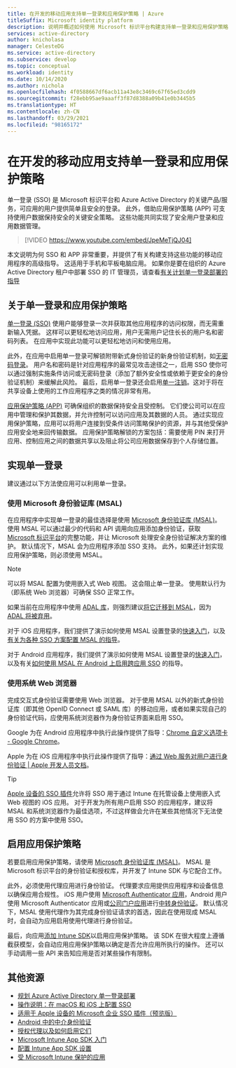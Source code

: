 ```yaml
---
title: 在开发的移动应用支持单一登录和应用保护策略 | Azure
titleSuffix: Microsoft identity platform
description: 说明并概述如何使用 Microsoft 标识平台构建支持单一登录和应用保护策略的移动应用程序并与 Azure Active Directory 集成。
services: active-directory
author: knicholasa
manager: CelesteDG
ms.service: active-directory
ms.subservice: develop
ms.topic: conceptual
ms.workload: identity
ms.date: 10/14/2020
ms.author: nichola
ms.openlocfilehash: 4f0588667df6acb11a43e8c3469c67f65ed3cdd9
ms.sourcegitcommit: f28ebb95ae9aaaff3f87d8388a09b41e0b3445b5
ms.translationtype: HT
ms.contentlocale: zh-CN
ms.lasthandoff: 03/29/2021
ms.locfileid: "98165172"
---
```

# <a name="support-single-sign-on-and-app-protection-policies-in-mobile-apps-you-develop"></a>在开发的移动应用支持单一登录和应用保护策略

单一登录 (SSO) 是 Microsoft 标识平台和 Azure Active Directory 的关键产品/服务，可应用的用户提供简单且安全的登录。 此外，借助应用保护策略 (APP) 可支持使用户数据保持安全的关键安全策略。 这些功能共同实现了安全用户登录和应用数据管理。

> [!VIDEO https://www.youtube.com/embed/JpeMeTjQJ04]

本文说明为何 SSO 和 APP 非常重要，并提供了有关构建支持这些功能的移动应用程序的高级指导。 这适用于手机和平板电脑应用。 如果你是要在组织的 Azure Active Directory 租户中部署 SSO 的 IT 管理员，请查看[有关计划单一登录部署的指导](../manage-apps/plan-sso-deployment.md)

## <a name="about-single-sign-on-and-app-protection-policies"></a>关于单一登录和应用保护策略

[单一登录 (SSO)](../manage-apps/plan-sso-deployment.md) 使用户能够登录一次并获取其他应用程序的访问权限，而无需重新输入凭据。 这样可以更轻松地访问应用，用户无需用户记住长长的用户名和密码列表。 在应用中实现此功能可以更轻松地访问和使用应用。

此外，在应用中启用单一登录可解锁附带新式身份验证的新身份验证机制，如[无密码登录](../authentication/concept-authentication-passwordless.md)。 用户名和密码是针对应用程序的最常见攻击途径之一，启用 SSO 使你可以通过强制实施条件访问或无密码登录（添加了额外安全性或依赖于更安全的身份验证机制）来缓解此风险。 最后，启用单一登录还会启用[单一注销](v2-protocols-oidc.md#single-sign-out)。这对于将在共享设备上使用的工作应用程序之类的情况非常有用。

[应用保护策略 (APP)](/mem/intune/apps/app-protection-policy) 可确保组织的数据保持安全且受控制。 它们使公司可以在应用中管理和保护其数据，并允许控制可以访问应用及其数据的人员。 通过实现应用保护策略，应用可以将用户连接到受条件访问策略保护的资源，并与其他受保护应用安全地来回传输数据。 应用保护策略解锁的方案包括：需要使用 PIN 来打开应用、控制应用之间的数据共享以及阻止将公司应用数据保存到个人存储位置。

## <a name="implementing-single-sign-on"></a>实现单一登录

建议通过以下方法使应用可以利用单一登录。

### <a name="use-the-microsoft-authentication-library-msal"></a>使用 Microsoft 身份验证库 (MSAL)

在应用程序中实现单一登录的最佳选择是使用 [Microsoft 身份验证库 (MSAL)](msal-overview.md)。 使用 MSAL 可以通过最少的代码和 API 调用向应用添加身份验证，获取 [Microsoft 标识平台](./index.yml)的完整功能，并让 Microsoft 处理安全身份验证解决方案的维护。 默认情况下，MSAL 会为应用程序添加 SSO 支持。 此外，如果还计划实现应用保护策略，则必须使用 MSAL。

> [!NOTE]
> 可以将 MSAL 配置为使用嵌入式 Web 视图。 这会阻止单一登录。 使用默认行为（即系统 Web 浏览器）可确保 SSO 正常工作。

如果当前在应用程序中使用 [ADAL 库](../azuread-dev/active-directory-authentication-libraries.md)，则强烈建议[将它迁移到 MSAL](msal-migration.md)，因为 [ADAL 将被弃用](https://techcommunity.microsoft.com/t5/azure-active-directory-identity/update-your-applications-to-use-microsoft-authentication-library/ba-p/1257363)。

对于 iOS 应用程序，我们提供了演示如何使用 MSAL 设置登录的[快速入门](quickstart-v2-ios.md)，以及[有关为各种 SSO 方案配置 MSAL 的指导](single-sign-on-macos-ios.md)。

对于 Android 应用程序，我们提供了演示如何使用 MSAL 设置登录的[快速入门](quickstart-v2-android.md)，以及有关[如何使用 MSAL 在 Android 上启用跨应用 SSO](msal-android-single-sign-on.md) 的指导。

### <a name="use-the-system-web-browser"></a>使用系统 Web 浏览器

完成交互式身份验证需要使用 Web 浏览器。 对于使用 MSAL 以外的新式身份验证库（即其他 OpenID Connect 或 SAML 库）的移动应用，或者如果实现自己的身份验证代码，应使用系统浏览器作为身份验证界面来启用 SSO。

Google 为在 Android 应用程序中执行此操作提供了指导：[Chrome 自定义选项卡 - Google Chrome](https://developer.chrome.com/multidevice/android/customtabs)。

Apple 为在 iOS 应用程序中执行此操作提供了指导：[通过 Web 服务对用户进行身份验证 | Apple 开发人员文档](https://developer.apple.com/documentation/authenticationservices/authenticating_a_user_through_a_web_service)。

> [!TIP]
> [Apple 设备的 SSO 插件](apple-sso-plugin.md)允许将 SSO 用于通过 Intune 在托管设备上使用嵌入式 Web 视图的 iOS 应用。 对于开发为所有用户启用 SSO 的应用程序，建议将 MSAL 和系统浏览器作为最佳选项，不过这样做会允许在某些其他情况下无法使用 SSO 的方案中使用 SSO。

## <a name="enable-app-protection-policies"></a>启用应用保护策略

若要启用应用保护策略，请使用 [Microsoft 身份验证库 (MSAL)](msal-overview.md)。 MSAL 是 Microsoft 标识平台的身份验证和授权库，并开发了 Intune SDK 与它配合工作。

此外，必须使用代理应用进行身份验证。 代理要求应用提供应用程序和设备信息以确保应用合规性。 iOS 用户使用 [Microsoft Authenticator 应用](../user-help/user-help-auth-app-sign-in.md)，Android 用户使用 Microsoft Authenticator 应用或[公司门户应用](https://play.google.com/store/apps/details?id=com.microsoft.windowsintune.companyportal)进行[中转身份验证](./msal-android-single-sign-on.md)。 默认情况下，MSAL 使用代理作为其完成身份验证请求的首选，因此在使用现成 MSAL 时，会自动为应用启用使用代理进行身份验证。

最后，向应用[添加 Intune SDK](/mem/intune/developer/app-sdk-get-started)以启用应用保护策略。 该 SDK 在很大程度上遵循截获模型，会自动应用应用保护策略以确定是否允许应用所执行的操作。 还可以手动调用一些 API 来告知应用是否对某些操作有限制。

## <a name="additional-resources"></a>其他资源

- [规划 Azure Active Directory 单一登录部署](../manage-apps/plan-sso-deployment.md)
- [操作说明：在 macOS 和 iOS 上配置 SSO](single-sign-on-macos-ios.md)
- [适用于 Apple 设备的 Microsoft 企业 SSO 插件（预览版）](apple-sso-plugin.md)
- [Android 中的中介身份验证](./msal-android-single-sign-on.md)
- [授权代理以及如何启用它们](./msal-android-single-sign-on.md)
- [Microsoft Intune App SDK 入门](/mem/intune/developer/app-sdk-get-started)
- [配置 Intune App SDK 设置](/mem/intune/developer/app-sdk-ios#configure-settings-for-the-intune-app-sdk)
- [受 Microsoft Intune 保护的应用](/mem/intune/apps/apps-supported-intune-apps)
